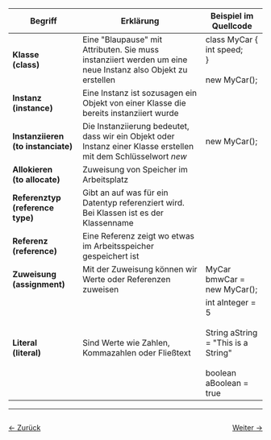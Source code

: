 
| Begriff                                | Erklärung                                                                                                        | Beispiel im Quellcode                                                                      |
| -------------------------------------- | ---------------------------------------------------------------------------------------------------------------- | ------------------------------------------------------------------------------------------ |
| **Klasse <br>(class)**                 | Eine "Blaupause" mit Attributen. Sie muss instanziiert werden um eine neue Instanz also Objekt zu erstellen      | class MyCar {<br>      int speed;<br>}<br><br>new MyCar();                                 |
| **Instanz <br>(instance)**             | Eine Instanz ist sozusagen ein Objekt von einer Klasse die bereits instanziiert wurde                            |                                                                                            |
| **Instanziieren <br>(to instanciate)** | Die Instanziierung bedeutet, dass wir ein Objekt oder Instanz einer Klasse erstellen mit dem Schlüsselwort _new_ | new MyCar();                                                                               |
| **Allokieren <br>(to allocate)**       | Zuweisung von Speicher im Arbeitsplatz                                                                           |                                                                                            |
| **Referenztyp (reference type)**       | Gibt an auf was für ein Datentyp referenziert wird. Bei Klassen ist es der Klassenname                           |                                                                                            |
| **Referenz <br>(reference)**           | Eine Referenz zeigt wo etwas im Arbeitsspeicher gespeichert ist                                                  |                                                                                            |
| **Zuweisung (assignment)**             | Mit der Zuweisung können wir Werte oder Referenzen zuweisen                                                      | MyCar bmwCar = new MyCar();                                                                |
| **Literal <br>(literal)**              | Sind Werte wie Zahlen, Kommazahlen oder Fließtext                                                                | int aInteger = 5<br><br>String aString = "This is a String"<br><br>boolean aBoolean = true |

<hr>

<div style="display: flex; justify-content: space-between;">

  <a href="09 Instanzen">← Zurück</a>

  <a href="11 Konstruktoren">Weiter →</a>

</div>